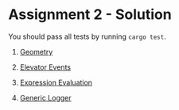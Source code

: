 # Assignment 2 - Solution

You should pass all tests by running `cargo test`.

1. [Geometry](./geometry)

2. [Elevator Events](./elevator-events)

3. [Expression Evaluation](./expression-evaluation)

4. [Generic Logger](./generic-logger) 
